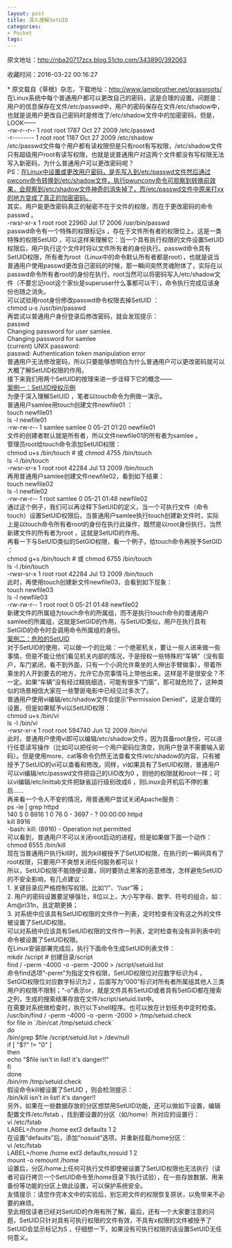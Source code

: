 ```yaml
---
layout: post
title: 深入理解SetUID
categories:
- Pocket
tags:
---
```

原文地址：http://nba20717zcx.blog.51cto.com/343890/392063

收藏时间：2016-03-22 00:16:27

<div  >
<div nodeIndex="172">* 原文载自《草根》杂志，下载地址：<a target="_blank" href="http://nba20717zcx.blog.51cto.com/343890/link.php?url=http://www.lampbrother.net%2Fgrassroots%2F" nodeIndex="338">http://www.lampbrother.net/grassroots/</a></div>
<div nodeIndex="173">在Linux系统中每个普通用户都可以更改自己的密码，这是合理的设置。问题是：用户的信息保存在文件/etc/passwd中，用户的密码保存在文件/etc/shadow中，也就是说用户更改自己密码时是修改了/etc/shadow文件中的加密密码，但是，LOOK——</div>
<div nodeIndex="174">-rw-r--r-- 1 root root 1787 Oct 27 2009 /etc/passwd</div>
<div nodeIndex="175">-r-------- 1 root root 1187 Oct 27 2009 /etc/shadow</div>
<div nodeIndex="176">/etc/passwd文件每个用户都有读权限但是只有root有写权限，/etc/shadow文件只有超级用户root有读写权限，也就是说普通用户对这两个文件都没有写权限无法写入新密码，为什么普通用户可以更改密码呢？</div>
<div nodeIndex="177">PS：<u nodeIndex="339">在</u><u nodeIndex="340">Linux</u><u nodeIndex="341">中设置或更改用户密码，是先写入到</u><u nodeIndex="342">/etc/passwd</u><u nodeIndex="343">文件然后通过</u><u nodeIndex="344">pwconv</u><u nodeIndex="345">命令转换到</u><u nodeIndex="346">/etc/shadow</u><u nodeIndex="347">文件，执行</u><u nodeIndex="348">pwunconv</u><u nodeIndex="349">命令可观察到转换前效果，会观察到</u><u nodeIndex="350">/etc/shadow</u><u nodeIndex="351">文件神奇的消失掉了，而</u><u nodeIndex="352">/etc/passwd</u><u nodeIndex="353">文件中原来打</u><u nodeIndex="354">xx</u><u nodeIndex="355">的地方变成了真正的加密密码。</u></div>
<div nodeIndex="178">其实，用户能更改密码真正的秘密不在于文件的权限，而在于更改密码的命令passwd 。</div>
<div nodeIndex="179">-rwsr-xr-x 1 root root 22960 Jul 17 2006 /usr/bin/passwd</div>
<div nodeIndex="180">passwd命令有一个特殊的权限标记s ，存在于文件所有者的权限位上。这是一类特殊的权限SetUID ，可以这样来理解它：当一个具有执行权限的文件设置SetUID权限后，用户执行这个文件时将以文件所有者的身份执行。passwd命令具有SetUID权限，所有者为root（Linux中的命令默认所有者都是root），也就是说当普通用户使用passwd更改自己密码的时候，那一瞬间突然灵魂附体了，实际在以passwd命令所有者root的身份在执行，root当然可以将密码写入/etc/shadow文件（不要忘记root这个家伙是superuser什么事都可以干），命令执行完成后该身份也随之消失。</div>
<div nodeIndex="181">可以试验用root身份修改passwd命令权限去掉SetUID ：</div>
<div nodeIndex="182">chmod u-s /usr/bin/passwd</div>
<div nodeIndex="183">再尝试以普通用户身份登录后修改密码，就会发现提示：</div>
<div nodeIndex="184">passwd</div>
<div nodeIndex="185">Changing password for user samlee.</div>
<div nodeIndex="186">Changing password for samlee</div>
<div nodeIndex="187">(current) UNIX password:</div>
<div nodeIndex="188">passwd: Authentication token manipulation error</div>
<div nodeIndex="189">普通用户无法修改密码，所以只要能够想明白为什么普通用户可以更改密码就可以大概了解SetUID权限的作用。</div>
<div nodeIndex="190">接下来我们用两个SetUID的按理来进一步诠释下它的概念——</div>
<div nodeIndex="191"><u nodeIndex="356">案例一：</u><u nodeIndex="357">SetUID</u><u nodeIndex="358">授权示例</u></div>
<div nodeIndex="192">为便于深入理解SetUID ，笔者以touch命令为例做一演示。</div>
<div nodeIndex="193">普通用户samlee用touch创建文件newfile01 ：</div>
<div nodeIndex="194">touch newfile01</div>
<div nodeIndex="195">ls -l newfile01</div>
<div nodeIndex="196">-rw-rw-r-- 1 samlee samlee 0 05-21 01:20 newfile01</div>
<div nodeIndex="197">文件的创建者默认就是所有者，所以文件newfile01的所有者为samlee 。</div>
<div nodeIndex="198">管理员root给touch命令添加SetUID权限：</div>
<div nodeIndex="199">chmod u+s /bin/touch <span nodeIndex="359">#</span> 或 chmod 4755 /bin/touch</div>
<div nodeIndex="200">ls -l /bin/touch</div>
<div nodeIndex="201">-rwsr-xr-x 1 root root 42284 Jul 13 2009 /bin/touch</div>
<div nodeIndex="202">再用普通用户samlee创建文件newfile02，看到如下结果：</div>
<div nodeIndex="203">touch newfile02</div>
<div nodeIndex="204">ls -l newfile02</div>
<div nodeIndex="205">-rw-rw-r-- 1 root samlee 0 05-21 01:48 newfile02</div>
<div nodeIndex="206">通过这个例子，我们可以再诠释下SetUID的定义，当一个可执行文件（命令touch）设置SetUID权限后，当普通用户samlee执行touch创建新文件时，实际上是以touch命令所有者root的身份在执行此操作，既然是以root身份执行，当然新建文件的所有者为root ，这就是SetUID的作用。</div>
<div nodeIndex="207">再看一下与SetUID类似的SetGID权限，看一个例子，给touch命令再授予SetGID ：</div>
<div nodeIndex="208">chmod g+s /bin/touch <span nodeIndex="360">#</span> 或 chmod 6755 /bin/touch</div>
<div nodeIndex="209">ls -l /bin/touch</div>
<div nodeIndex="210">-rwsr-sr-x 1 root root 42284 Jul 13 2009 /bin/touch</div>
<div nodeIndex="211">此时，再使用touch创建新文件newfile03，会看到如下现象：</div>
<div nodeIndex="212">touch newfile03</div>
<div nodeIndex="213">ls -l newfile03</div>
<div nodeIndex="214">-rw-rw-r-- 1 root root 0 05-21 01:48 newfile02</div>
<div nodeIndex="215">新建文件的所属组为touch命令的所属组，而不是执行touch命令的普通用户samlee的所属组，这就是SetGID的作用，与SetUID类似，用户在执行具有SetGID的命令时会调用命令所属组的身份。</div>
<div nodeIndex="216"><u nodeIndex="361">案例二：危险的</u><u nodeIndex="362">SetUID</u></div>
<div nodeIndex="217">对于SetUID的使用，可以做一个的比喻：一个绝密机关，要让一些人进来做一些事情，但是不能让他们看见机关内部的情况，于是授权一些特殊的“车辆”（没有窗户，车门紧闭，看不到外面，只有一个小洞允许乘坐的人伸出手臂做事），带着所乘坐的人开到要去的地方，允许它办完事情马上带他出来。这样是不是很安全？不一定。如果“车辆”没有经过精挑细选，可能有很多“门窗”，那可就危险了，这种类似的场景相信大家在一些警匪电影中已经见过多次了。</div>
<div nodeIndex="218">普通用户使用vi编辑/etc/shadow文件会提示“Permission Denied”，这是合理的设置，但是如果赋予vi以SetUID权限：</div>
<div nodeIndex="219"><span nodeIndex="363">chmod u+s /bin/vi</span></div>
<div nodeIndex="220">ls -l /bin/vi</div>
<div nodeIndex="221">-rwsr-xr-x 1 root root 594740 Jun 12 2009 /bin/vi</div>
<div nodeIndex="222">此时，普通用户使用vi即可以编辑/etc/shadow文件，因为具备root身份，可以进行任意读写操作（比如可以把任何一个用户密码位清空，则用户登录不需要输入密码）。但是使用more、cat等命令仍然无法查看文件/etc/shadow的内容，只有被授予了SetUID的vi可以查看和修改。同样，vi如果具有了SetUID权限，普通用户可以vi编辑/etc/passwd文件把自己的UID改为0 ，则他的权限就和root一样；可以vi编辑/etc/inittab文件把缺省运行级别改成6 ，则Linux会开机后不停的重启……</div>
<div nodeIndex="223">再来看一个令人不安的情况，用普通用户尝试关闭Apache服务：     <br nodeIndex="364"><span nodeIndex="365">ps -le | grep httpd</span></div>
<div nodeIndex="224">140 S <span nodeIndex="366">0 8916 1 0 76 0 - 3697 - ? 00:00:00 httpd</span></div>
<div nodeIndex="225">kill 8916</div>
<div nodeIndex="226">-bash: kill: (8916) - Operation not permitted</div>
<div nodeIndex="227">可以看到，普通用户不可以关闭root启动的进程，但是如果做下面一个动作：</div>
<div nodeIndex="228">chmod 6555 /bin/kill</div>
<div nodeIndex="229">现在当普通用户执行kill时，因为kill被授予了SetUID权限，在执行的一瞬间具有了root权限，只要用户不爽想关闭任何服务都可以！</div>
<div nodeIndex="230">所以，SetUID权限不能随便设置，同时要防止黑客的恶意修改，怎样避免SetUID的不安全影响，有几点建议：     <br nodeIndex="367"><span nodeIndex="368">1.</span> 关键目录应严格控制写权限。比如“/”、“/usr”等；     <br nodeIndex="369"><span nodeIndex="370">2.</span> 用户的密码设置要足够强壮，8位以上，大小写字母、数字、符号的组合，如：Am@ri31n，且定期更换；     <br nodeIndex="371"><span nodeIndex="372">3.</span> 对系统中应该具有SetUID权限的文件作一列表，定时检查有没有这之外的文件被设置了SetUID权限。</div>
<div nodeIndex="231">可以对系统中应该具有SetUID权限的文件作一列表，定时检查有没有非列表中的命令被设置了SetUID权限。     <br nodeIndex="373">
在Linux安装部署完成后，执行下面命令生成SetUID列表文件：</div>
<div nodeIndex="232">mkdir /script <span nodeIndex="374">#</span> 创建目录/script</div>
<div nodeIndex="233">find / -perm -4000 -o -perm -2000 > /script/setuid.list</div>
<div nodeIndex="234">命令find选项“-perm”为指定文件权限，SetUID权限位对应数字标识为4 ，SetGID权限位对应数字标识为2 ，后面写为“000”标识对所有者所属组其他人三类用户的权限不限制；“-o”表示or，就是文件具有SetUID或者具有SetGID都在搜索之列，生成的搜索结果存放在文件/script/setuid.list中。</div>
<div nodeIndex="235">在需要对系统做检查时，执行以下shell程序。也可以放在计划任务中定时检查。</div>
<div nodeIndex="236">/usr/bin/find / -perm -4000 -o -perm -2000 > /tmp/setuid.check</div>
<div nodeIndex="237">for file in `/bin/cat /tmp/setuid.check`</div>
<div nodeIndex="238">do</div>
<div nodeIndex="239"><span nodeIndex="375">/bin/grep $file /script/setuid.list > /dev/null</span></div>
<div nodeIndex="240"><span nodeIndex="376">if [ "$?" != "0" ]</span></div>
<div nodeIndex="241"><span nodeIndex="377">then</span></div>
<div nodeIndex="242"><span nodeIndex="378">echo "$file isn't in list! it's danger!!"</span></div>
<div nodeIndex="243"><span nodeIndex="379">fi</span></div>
<div nodeIndex="244">done</div>
<div nodeIndex="245">/bin/rm /tmp/setuid.check<span nodeIndex="380">     <br nodeIndex="381"></span>假设命令kill被设置了SetUID ，则会检测提示：</div>
<div nodeIndex="246">/bin/kill isn't in list! it's danger!!</div>
<div nodeIndex="247">另外，如果在一些数据存放的分区想禁用SetUID功能，还可以做如下设置，编辑配置文件/etc/fstab ，找到要设置的分区（如/home）所对应的设置行：</div>
<div nodeIndex="248">vi /etc/fstab</div>
<div nodeIndex="249">LABEL=/home <span nodeIndex="382">/home ext3 defaults 1 2</span></div>
<div nodeIndex="250">在设置“defaults”后，添加“nosuid”选项，并重新挂载/home分区：</div>
<div nodeIndex="251">vi /etc/fstab</div>
<div nodeIndex="252">LABEL=/home <span nodeIndex="383">/home ext3 defaults,nosuid 1 2</span></div>
<div nodeIndex="253">mount -o remount /home</div>
<div nodeIndex="254">设置后，分区/home上任何可执行文件即使被设置了SetUID权限也无法执行（读者可自行拷贝一个SetUID命令至/home目录下执行试验），在一些存放数据、用来备份等功能的分区上做此设置，可以保护系统安全。</div>
<div nodeIndex="255">友情提示：请您作完本文中的实验后，别忘把文件的权限恢复原状，以免带来不必要的麻烦。</div>
<div nodeIndex="256">至此相信读者已经对SetUID的作用有所了解，最后，还有一个大家要注意的问题，SetUID只针对具有可执行权限的文件有效，不具有x权限的文件被授予了SetUID会显示标记为S ，仔细想一下，如果没有可执行权限的话设置SetUID无任何意义。</div>
</div>